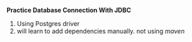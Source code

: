 **Practice Database Connection With JDBC**
1. Using Postgres driver
2. will learn to add dependencies manually. not using _maven_
